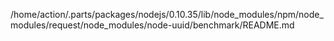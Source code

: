 /home/action/.parts/packages/nodejs/0.10.35/lib/node_modules/npm/node_modules/request/node_modules/node-uuid/benchmark/README.md